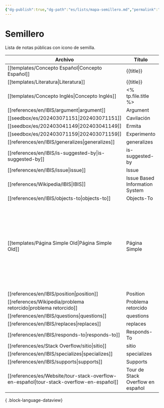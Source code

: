 ```yaml
---
{"dg-publish":true,"dg-path":"es/lists/mapa-semillero.md","permalink":"/es/lists/mapa-semillero/","title":"Semillero","tags":["público","mapa"],"dgLinkPreview":true,"noteIcon":"signpost","created":"2024-03-01T17:08:21.258-06:00","updated":"2024-03-04T10:41:47.819-06:00"}
---
```


# Semillero
Lista de notas públicas con icono de semilla.

| Archivo                                                                                     | Título                            | Descripción                                                                                                                                                                             |
| ------------------------------------------------------------------------------------------- | --------------------------------- | --------------------------------------------------------------------------------------------------------------------------------------------------------------------------------------- |
| [[templates/Concepto Español\|Concepto Español]]                                         | {{title}}                         | \-                                                                                                                                                                                      |
| [[templates/Literatura\|Literatura]]                                                     | {{title}}                         | \-                                                                                                                                                                                      |
| [[templates/Concepto Inglés\|Concepto Inglés]]                                           | <% tp.file.title %>               | \-                                                                                                                                                                                      |
| [[references/en/IBIS/argument\|argument]]                                                | Argument                          | \-                                                                                                                                                                                      |
| [[seedbox/es/202403071151\|202403071151]]                                                | Cavilación                        | \-                                                                                                                                                                                      |
| [[seedbox/es/202403041149\|202403041149]]                                                | Ermita                            | \-                                                                                                                                                                                      |
| [[seedbox/es/202403071159\|202403071159]]                                                | Experimento                       | \-                                                                                                                                                                                      |
| [[references/en/IBIS/generalizes\|generalizes]]                                          | generalizes                       | \-                                                                                                                                                                                      |
| [[references/en/IBIS/is-suggested-by\|is-suggested-by]]                                  | is-suggested-by                   | \-                                                                                                                                                                                      |
| [[references/en/IBIS/issue\|issue]]                                                      | Issue                             | \-                                                                                                                                                                                      |
| [[references/Wikipedia/IBIS\|IBIS]]                                                      | Issue Based Information System    | \-                                                                                                                                                                                      |
| [[references/en/IBIS/objects-to\|objects-to]]                                            | Objects-To                        | \-                                                                                                                                                                                      |
| [[templates/Página Simple Old\|Página Simple Old]]                                       | Página Simple                     | Plantilla de página simple del jardín digital. Todas las características de nota incluidas en el complemento para Obsidian llamado Digital Garden (jardín digital) están inhabilitadas. |
| [[references/en/IBIS/position\|position]]                                                | Position                          | \-                                                                                                                                                                                      |
| [[references/Wikipedia/problema retorcido\|problema retorcido]]                          | Problema retorcido                | \-                                                                                                                                                                                      |
| [[references/en/IBIS/questions\|questions]]                                              | questions                         | \-                                                                                                                                                                                      |
| [[references/en/IBIS/replaces\|replaces]]                                                | replaces                          | \-                                                                                                                                                                                      |
| [[references/en/IBIS/responds-to\|responds-to]]                                          | Responds-To                       | \-                                                                                                                                                                                      |
| [[references/es/Stack Overflow/sitio\|sitio]]                                            | sitio                             | \-                                                                                                                                                                                      |
| [[references/en/IBIS/specializes\|specializes]]                                          | specializes                       | \-                                                                                                                                                                                      |
| [[references/en/IBIS/supports\|supports]]                                                | Supports                          | \-                                                                                                                                                                                      |
| [[references/es/Website/tour-stack-overflow-en-español\|tour-stack-overflow-en-español]] | Tour de Stack Overflow en español | \-                                                                                                                                                                                      |

{ .block-language-dataview}
